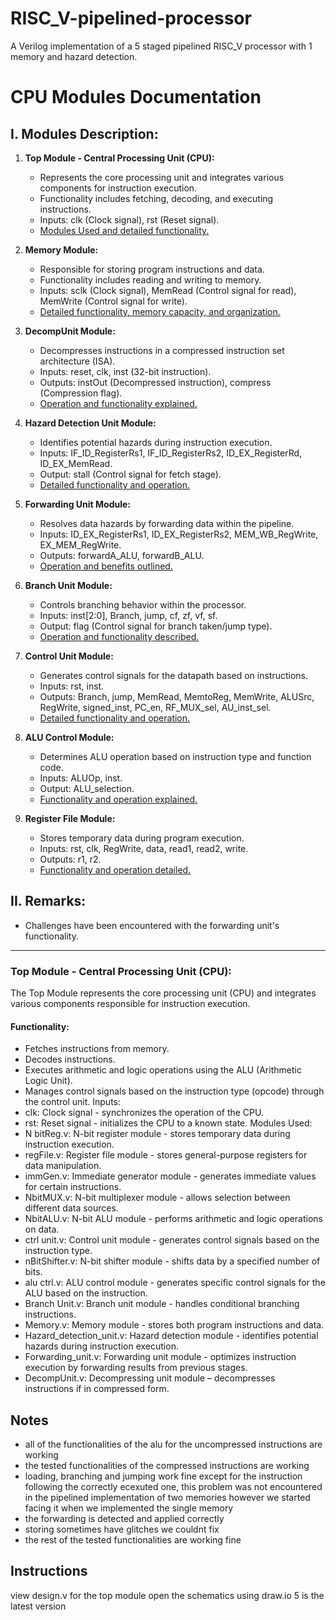 # RISC_V-pipelined-processor
A Verilog implementation of a 5 staged pipelined RISC_V processor with 1 memory and hazard detection.  

# CPU Modules Documentation

## I. Modules Description:

1. **Top Module - Central Processing Unit (CPU):**
    - Represents the core processing unit and integrates various components for instruction execution.
    - Functionality includes fetching, decoding, and executing instructions.
    - Inputs: clk (Clock signal), rst (Reset signal).
    - [Modules Used and detailed functionality.](#top-module---central-processing-unit-cpu)

2. **Memory Module:**
    - Responsible for storing program instructions and data.
    - Functionality includes reading and writing to memory.
    - Inputs: sclk (Clock signal), MemRead (Control signal for read), MemWrite (Control signal for write).
    - [Detailed functionality, memory capacity, and organization.](#memory-module)

3. **DecompUnit Module:**
    - Decompresses instructions in a compressed instruction set architecture (ISA).
    - Inputs: reset, clk, inst (32-bit instruction).
    - Outputs: instOut (Decompressed instruction), compress (Compression flag).
    - [Operation and functionality explained.](#decompuunit-module)

4. **Hazard Detection Unit Module:**
    - Identifies potential hazards during instruction execution.
    - Inputs: IF_ID_RegisterRs1, IF_ID_RegisterRs2, ID_EX_RegisterRd, ID_EX_MemRead.
    - Output: stall (Control signal for fetch stage).
    - [Detailed functionality and operation.](#hazard-detection-unit-module)

5. **Forwarding Unit Module:**
    - Resolves data hazards by forwarding data within the pipeline.
    - Inputs: ID_EX_RegisterRs1, ID_EX_RegisterRs2, MEM_WB_RegWrite, EX_MEM_RegWrite.
    - Outputs: forwardA_ALU, forwardB_ALU.
    - [Operation and benefits outlined.](#forwarding-unit-module)

6. **Branch Unit Module:**
    - Controls branching behavior within the processor.
    - Inputs: inst[2:0], Branch, jump, cf, zf, vf, sf.
    - Output: flag (Control signal for branch taken/jump type).
    - [Operation and functionality described.](#branch-unit-module)

7. **Control Unit Module:**
    - Generates control signals for the datapath based on instructions.
    - Inputs: rst, inst.
    - Outputs: Branch, jump, MemRead, MemtoReg, MemWrite, ALUSrc, RegWrite, signed_inst, PC_en, RF_MUX_sel, AU_inst_sel.
    - [Detailed functionality and operation.](#control-unit-module)

8. **ALU Control Module:**
    - Determines ALU operation based on instruction type and function code.
    - Inputs: ALUOp, inst.
    - Output: ALU_selection.
    - [Functionality and operation explained.](#alu-ctrl-module)

9. **Register File Module:**
    - Stores temporary data during program execution.
    - Inputs: rst, clk, RegWrite, data, read1, read2, write.
    - Outputs: r1, r2.
    - [Functionality and operation detailed.](#regfile-module)

## II. Remarks:
- Challenges have been encountered with the forwarding unit's functionality.

---

### Top Module - Central Processing Unit (CPU):

The Top Module represents the core processing unit (CPU) and integrates various components responsible for instruction execution.


#### Functionality:
- Fetches instructions from memory.
- Decodes instructions.
- Executes arithmetic and logic operations using the ALU (Arithmetic Logic Unit).
- Manages control signals based on the instruction type (opcode) through the control unit.
Inputs:
- clk: Clock signal - synchronizes the operation of the CPU.
- rst: Reset signal - initializes the CPU to a known state.
Modules Used:
- N bitReg.v: N-bit register module - stores temporary data during instruction execution.
- regFile.v: Register file module - stores general-purpose registers for data manipulation.
- immGen.v: Immediate generator module - generates immediate values for certain instructions.
- NbitMUX.v: N-bit multiplexer module - allows selection between different data sources.
- NbitALU.v: N-bit ALU module - performs arithmetic and logic operations on data.
- ctrl unit.v: Control unit module - generates control signals based on the instruction type.
- nBitShifter.v: N-bit shifter module - shifts data by a specified number of bits.
- alu ctrl.v: ALU control module - generates specific control signals for the ALU based on the instruction.
- Branch Unit.v: Branch unit module - handles conditional branching instructions.
- Memory.v: Memory module - stores both program instructions and data.
- Hazard_detection_unit.v: Hazard detection module - identifies potential hazards during instruction execution.
- Forwarding_unit.v: Forwarding unit module - optimizes instruction execution by forwarding results from previous stages.
- DecompUnit.v: Decompressing unit module – decompresses instructions if in compressed form.

## Notes
- all of the functionalities of the alu for the uncompressed instructions are working 
- the tested functionalities of the compressed instructions are working
- loading, branching and jumping work fine except for the instruction following the correctly ecexuted one, this problem was not encountered in the pipelined implementation of two memories however we started facing it when we implemented the single memory 
- the forwarding is detected and applied correctly 
- storing sometimes have glitches we couldnt fix 
- the rest of the tested functionalities are working fine


## Instructions
view design.v for the top module
open the schematics using draw.io 
5 is the latest version

